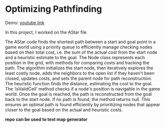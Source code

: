 # Optimizing Pathfinding

Demo: [youtube link](https://youtu.be/DwQp7BPeTSQ)

In this project, I worked on the AStar file

The AStar code finds the shortest path between a start and goal point in a game world using a
priority queue to efficiently manage checking nodes based on their total cost, i.e. the sum of the
actual cost from the start node and a heuristic estimate to the goal. The Node class represents each
position in the grid, with methods for comparing costs and tracking the path. The algorithm
initializes the start node, then iteratively explores the least costly node, adds the neighbors to the open list if they haven't been closed, updates costs, and sets the parent node for path reconstruction.
The heuristic function finds the distance, estimating the cost to the goal. The ‘isValidCell’ method checks if a node's position is navigable in the game world. Once the goal is reached, the
path is reconstructed from the goal back to the start node. If no path is found, the method returns
null. This ensures an optimal path is found efficiently by prioritizing nodes that appear closer to
the goal based on the actual and heuristic costs.


**repo can be used to test map generator**
